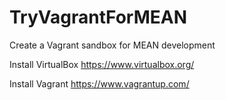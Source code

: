 # TryVagrantForMEAN
Create a Vagrant sandbox for MEAN development

Install VirtualBox
https://www.virtualbox.org/

Install Vagrant
https://www.vagrantup.com/

